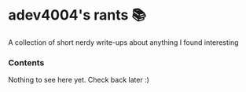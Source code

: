 # adev4004's rants 📚
A collection of short nerdy write-ups about anything I found interesting

### Contents
Nothing to see here yet. Check back later :)
